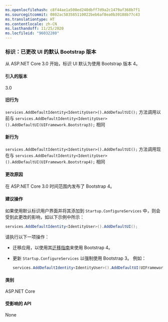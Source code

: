 ```yaml
---
ms.openlocfilehash: c8f44ae1a500ed240dbff7d9a2c1479af368b7f1
ms.sourcegitcommit: 0802ac583585110022beb6af8ea0b39188b77c43
ms.translationtype: HT
ms.contentlocale: zh-CN
ms.lasthandoff: 11/25/2020
ms.locfileid: "96032280"
---
```

### <a name="identity-default-bootstrap-version-of-ui-changed"></a>标识：已更改 UI 的默认 Bootstrap 版本

从 ASP.NET Core 3.0 开始，标识 UI 默认为使用 Bootstrap 版本 4。

#### <a name="version-introduced"></a>引入的版本

3.0

#### <a name="old-behavior"></a>旧行为

`services.AddDefaultIdentity<IdentityUser>().AddDefaultUI();` 方法调用以前与 `services.AddDefaultIdentity<IdentityUser>().AddDefaultUI(UIFramework.Bootstrap3);` 相同

#### <a name="new-behavior"></a>新行为

`services.AddDefaultIdentity<IdentityUser>().AddDefaultUI();` 方法调用现在与 `services.AddDefaultIdentity<IdentityUser>().AddDefaultUI(UIFramework.Bootstrap4);` 相同

#### <a name="reason-for-change"></a>更改原因

在 ASP.NET Core 3.0 时间范围内发布了 Bootstrap 4。

#### <a name="recommended-action"></a>建议操作

如果使用默认标识用户界面并将其添加到 `Startup.ConfigureServices` 中，则会受到此更改的影响，如以下示例中所示：

```csharp
services.AddDefaultIdentity<IdentityUser>().AddDefaultUI();
```

请执行以下一项操作：

- 迁移应用，以使用其[迁移指南](https://getbootstrap.com/docs/4.0/migration)来使用 Bootstrap 4。
- 更新 `Startup.ConfigureServices` 以强制使用 Bootstrap 3。 例如：

    ```csharp
    services.AddDefaultIdentity<IdentityUser>().AddDefaultUI(UIFramework.Bootstrap3);
    ```

#### <a name="category"></a>类别

ASP.NET Core

#### <a name="affected-apis"></a>受影响的 API

None

<!-- 

#### Affected APIs

Not detectable via API analysis

-->
